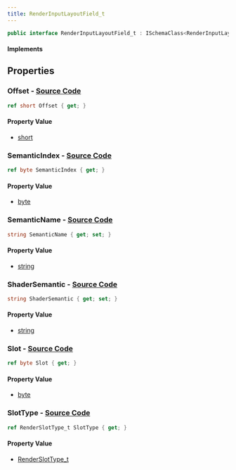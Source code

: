 ```yaml
---
title: RenderInputLayoutField_t
---
```


```csharp
public interface RenderInputLayoutField_t : ISchemaClass<RenderInputLayoutField_t>, ISchemaField, ISchemaClass, INativeHandle
```

#### Implements

## Properties

### **Offset** - [Source Code](https://github.com/swiftly-solution/swiftlys2/blob/main/managed/src/SwiftlyS2.Generated/Schemas/Interfaces/RenderInputLayoutField_t.cs#L20)

```csharp
ref short Offset { get; }
```

#### Property Value

- [short](https://learn.microsoft.com/dotnet/api/system.int16)

### **SemanticIndex** - [Source Code](https://github.com/swiftly-solution/swiftlys2/blob/main/managed/src/SwiftlyS2.Generated/Schemas/Interfaces/RenderInputLayoutField_t.cs#L18)

```csharp
ref byte SemanticIndex { get; }
```

#### Property Value

- [byte](https://learn.microsoft.com/dotnet/api/system.byte)

### **SemanticName** - [Source Code](https://github.com/swiftly-solution/swiftlys2/blob/main/managed/src/SwiftlyS2.Generated/Schemas/Interfaces/RenderInputLayoutField_t.cs#L16)

```csharp
string SemanticName { get; set; }
```

#### Property Value

- [string](https://learn.microsoft.com/dotnet/api/system.string)

### **ShaderSemantic** - [Source Code](https://github.com/swiftly-solution/swiftlys2/blob/main/managed/src/SwiftlyS2.Generated/Schemas/Interfaces/RenderInputLayoutField_t.cs#L26)

```csharp
string ShaderSemantic { get; set; }
```

#### Property Value

- [string](https://learn.microsoft.com/dotnet/api/system.string)

### **Slot** - [Source Code](https://github.com/swiftly-solution/swiftlys2/blob/main/managed/src/SwiftlyS2.Generated/Schemas/Interfaces/RenderInputLayoutField_t.cs#L22)

```csharp
ref byte Slot { get; }
```

#### Property Value

- [byte](https://learn.microsoft.com/dotnet/api/system.byte)

### **SlotType** - [Source Code](https://github.com/swiftly-solution/swiftlys2/blob/main/managed/src/SwiftlyS2.Generated/Schemas/Interfaces/RenderInputLayoutField_t.cs#L24)

```csharp
ref RenderSlotType_t SlotType { get; }
```

#### Property Value

- [RenderSlotType_t](/docs/api/shared/schemadefinitions/renderslottype_t)

